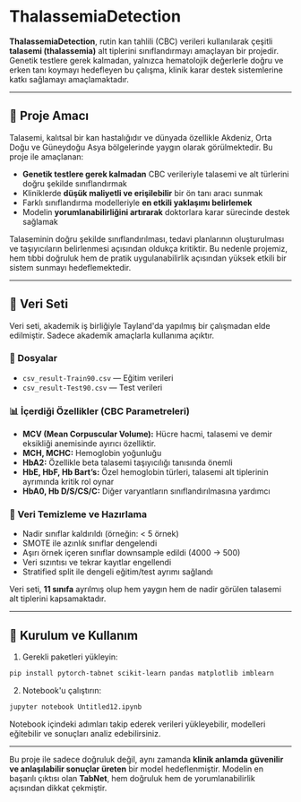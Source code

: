 # ThalassemiaDetection

**ThalassemiaDetection**, rutin kan tahlili (CBC) verileri kullanılarak çeşitli **talasemi (thalassemia)** alt tiplerini sınıflandırmayı amaçlayan bir projedir. Genetik testlere gerek kalmadan, yalnızca hematolojik değerlerle doğru ve erken tanı koymayı hedefleyen bu çalışma, klinik karar destek sistemlerine katkı sağlamayı amaçlamaktadır.

---

## 🎯 Proje Amacı

Talasemi, kalıtsal bir kan hastalığıdır ve dünyada özellikle Akdeniz, Orta Doğu ve Güneydoğu Asya bölgelerinde yaygın olarak görülmektedir. Bu proje ile amaçlanan:

- **Genetik testlere gerek kalmadan** CBC verileriyle talasemi ve alt türlerini doğru şekilde sınıflandırmak
- Kliniklerde **düşük maliyetli ve erişilebilir** bir ön tanı aracı sunmak
- Farklı sınıflandırma modelleriyle **en etkili yaklaşımı belirlemek**
- Modelin **yorumlanabilirliğini artırarak** doktorlara karar sürecinde destek sağlamak

Talaseminin doğru şekilde sınıflandırılması, tedavi planlarının oluşturulması ve taşıyıcıların belirlenmesi açısından oldukça kritiktir. Bu nedenle projemiz, hem tıbbi doğruluk hem de pratik uygulanabilirlik açısından yüksek etkili bir sistem sunmayı hedeflemektedir.

---

## 🧬 Veri Seti

Veri seti, akademik iş birliğiyle Tayland'da yapılmış bir çalışmadan elde edilmiştir. Sadece akademik amaçlarla kullanıma açıktır.

### 📂 Dosyalar

- `csv_result-Train90.csv` — Eğitim verileri  
- `csv_result-Test90.csv` — Test verileri

### 📊 İçerdiği Özellikler (CBC Parametreleri)

- **MCV (Mean Corpuscular Volume):** Hücre hacmi, talasemi ve demir eksikliği anemisinde ayırıcı özelliktir.
- **MCH, MCHC:** Hemoglobin yoğunluğu
- **HbA2:** Özellikle beta talasemi taşıyıcılığı tanısında önemli
- **HbE, HbF, Hb Bart’s:** Özel hemoglobin türleri, talasemi alt tiplerinin ayrımında kritik rol oynar
- **HbA0, Hb D/S/CS/C:** Diğer varyantların sınıflandırılmasına yardımcı


### 📌 Veri Temizleme ve Hazırlama

- Nadir sınıflar kaldırıldı (örneğin: < 5 örnek)
- SMOTE ile azınlık sınıflar dengelendi
- Aşırı örnek içeren sınıflar downsample edildi (4000 → 500)
- Veri sızıntısı ve tekrar kayıtlar engellendi
- Stratified split ile dengeli eğitim/test ayrımı sağlandı

Veri seti, **11 sınıfa** ayrılmış olup hem yaygın hem de nadir görülen talasemi alt tiplerini kapsamaktadır.

---


## 🚀 Kurulum ve Kullanım

1. Gerekli paketleri yükleyin:

```bash
pip install pytorch-tabnet scikit-learn pandas matplotlib imblearn
```

2. Notebook'u çalıştırın:

```bash
jupyter notebook Untitled12.ipynb
```

Notebook içindeki adımları takip ederek verileri yükleyebilir, modelleri eğitebilir ve sonuçları analiz edebilirsiniz.

---

Bu proje ile sadece doğruluk değil, aynı zamanda **klinik anlamda güvenilir ve anlaşılabilir sonuçlar üreten** bir model hedeflenmiştir. Modelin en başarılı çıktısı olan **TabNet**, hem doğruluk hem de yorumlanabilirlik açısından dikkat çekmiştir.

